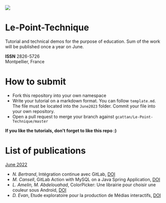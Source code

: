 
<img type="image/svg" src="https://byob.yarr.is/gcattan/Le-Point-Technique/score"/>

# Le-Point-Technique 
Tutorial and technical demos for the purpose of education.
Sum of the work will be published once a year on June.

**ISSN** 2826-5726 </br>
Montpellier, France

# How to submit
- Fork this repository into your own namespace
- Write your tutorial on a markdown format. You can follow `template.md`. The file must be located into the `June2023` folder. Commit your file into your own repository.
- Open a pull request to merge your branch against `gcattan/Le-Point-Technique/master`

**If you like the tutorials, don't forget to like this repo :)**

# List of publications

[June 2022](June2022/June2022.pdf)
- _N. Bertrand_, Intégration continue avec GitLab, [DOI](https://doi.org/10.5281/zenodo.6788647)
- _M. Cansell_, GitLab Action with MySQL on a Java Spring Application, [DOI](https://doi.org/10.5281/zenodo.6791121)
- _L. Amelin, M. Abdelouahad_, ColorPicker: Une librairie pour choisir une couleur sous Android, [DOI](https://doi.org/10.5281/zenodo.6791113)
- _D. Evan_, Etude exploratoire pour la production de Médias interactifs, [DOI](https://doi.org/10.5281/zenodo.6791131)
